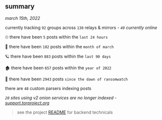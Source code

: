 
## summary
_march 15th, 2022_

currently tracking `92` groups across `130` relays & mirrors - _`49` currently online_

⏲ there have been `5` posts within the `last 24 hours`

🦈 there have been `102` posts within the `month of march`

🪐 there have been `883` posts within the `last 90 days`

🏚 there have been `657` posts within the `year of 2022`

🦕 there have been `2943` posts `since the dawn of ransomwatch`

there are `48` custom parsers indexing posts

_`20` sites using v2 onion services are no longer indexed - [support.torproject.org](https://support.torproject.org/onionservices/v2-deprecation/)_

> see the project [README](https://github.com/thetanz/ransomwatch#ransomwatch--) for backend technicals
